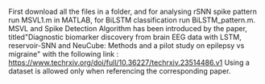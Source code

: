 First download all the files in a folder, and for analysing rSNN spike pattern run MSVL1.m in MATLAB, for BiLSTM classification run BiLSTM_pattern.m. 
MSVL and Spike Detection Algorithm has been introduced by the paper, titled"Diagnostic biomarker discovery from brain EEG data with LSTM, reservoir-SNN and NeuCube: Methods and a pilot study on epilepsy vs migraine"
with the following link :
https://www.techrxiv.org/doi/full/10.36227/techrxiv.23514486.v1
Using a dataset is allowed only when referencing the corresponding paper.
